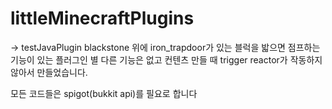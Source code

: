 # littleMinecraftPlugins
  -> testJavaPlugin
      blackstone 위에 iron_trapdoor가 있는 블럭을 밟으면 점프하는 기능이 있는 플러그인 별 다른 기능은 없고 컨텐츠 만들 때 trigger reactor가 작동하지 않아서 만들었습니다.

모든 코드들은 spigot(bukkit api)를 필요로 합니다
